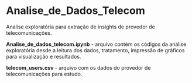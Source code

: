 # Analise_de_Dados_Telecom
Analise exploratória para extração de insights de provedor de telecomunicações.

**Analise_de_dados_telecom.ipynb** - arquivo contém os códigos da análise exploratória desde a leitura dos dados, tratamento, impressão de gráficos para visualização e resultados.

**telecom_users.csv** - arquivo com os dados do provedor de telecomunicações para estudo.

